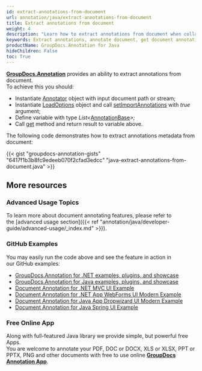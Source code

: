 ```yaml
---
id: extract-annotations-from-document
url: annotation/java/extract-annotations-from-document
title: Extract annotations from document
weight: 4
description: "Learn how to extract annotations from document when collaborate, edit and annotate documents using GroupDocs.Annotation for Java."
keywords: Extract annotations, annotate document, get document annotations
productName: GroupDocs.Annotation for Java
hideChildren: False
toc: True
---
```


**[GroupDocs.Annotation](https://products.groupdocs.com/annotation/java)** provides an ability to extract annotations from document.  
To achieve this you should:

*   Instantiate [Annotator](https://apireference.groupdocs.com/java/annotation/com.groupdocs.annotation/Annotator) object with input document path or stream;
*   Instantiate [LoadOptions](https://apireference.groupdocs.com/java/annotation/com.groupdocs.annotation.options/LoadOptions) object and call [setImportAnnotations](https://apireference.groupdocs.com/java/annotation/com.groupdocs.annotation.options/LoadOptions#setImportAnnotations(boolean)) with *true* argument;
*   Define variable with type *List<*[AnnotationBase](https://apireference.groupdocs.com/java/annotation/com.groupdocs.annotation.models.annotationmodels/AnnotationBase)*\>;*
*   Call [get](https://apireference.groupdocs.com/java/annotation/com.groupdocs.annotation/Annotator#get()) method and return result to variable above.

The following code demonstrates how to extract annotations metadata from document:

{{< gist "groupdocs-annotation-gists" "6417f1b3b8fc9edeeb070f2cfad3edcc" "java-extract-annotations-from-document.java" >}}

## More resources
### Advanced Usage Topics
To learn more about document annotating features, please refer to the [advanced usage section]({{< ref "annotation/java/developer-guide/advanced-usage/_index.md" >}}).

### GitHub Examples
You may easily run the code above and see the feature in action in our GitHub examples:

*   [GroupDocs.Annotation for .NET examples, plugins, and showcase](https://github.com/groupdocs-annotation/GroupDocs.Annotation-for-.NET)
*   [GroupDocs.Annotation for Java examples, plugins, and showcase](https://github.com/groupdocs-annotation/GroupDocs.Annotation-for-Java)
*   [Document Annotation for .NET MVC UI Example](https://github.com/groupdocs-annotation/GroupDocs.Annotation-for-.NET-MVC)
*   [Document Annotation for .NET App WebForms UI Modern Example](https://github.com/groupdocs-annotation/GroupDocs.Annotation-for-.NET-WebForms)
*   [Document Annotation for Java App Dropwizard UI Modern Example](https://github.com/groupdocs-annotation/GroupDocs.Annotation-for-Java-Dropwizard)
*   [Document Annotation for Java Spring UI Example](https://github.com/groupdocs-annotation/GroupDocs.Annotation-for-Java-Spring)

### Free Online App
Along with full-featured Java library we provide simple, but powerful free Apps.  
You are welcome to annotate your PDF, DOC or DOCX, XLS or XLSX, PPT or PPTX, PNG and other documents with free to use online **[GroupDocs Annotation App](https://products.groupdocs.app/annotation)**.
